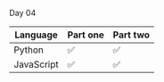 Day 04

| Language   | Part one | Part two |
| ---------- | -------- | -------- |
| Python     | ✅       | ✅       |
| JavaScript | ✅       | ✅       |
